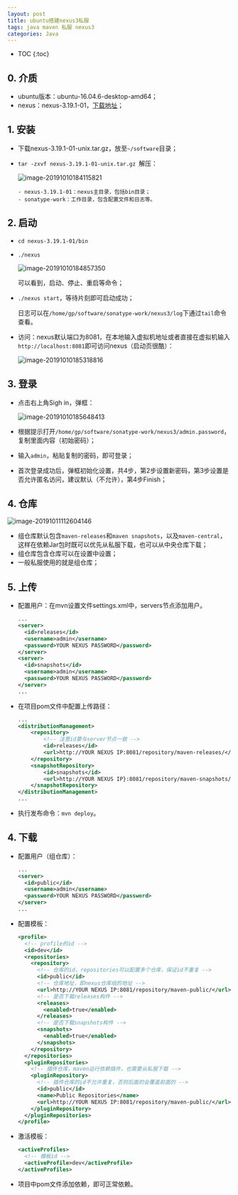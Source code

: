 ```yaml
---
layout: post
title: ubuntu搭建nexus3私服
tags: java maven 私服 nexus3
categories: Java
---
```


* TOC
{:toc}

## 0. 介质

- ubuntu版本：ubuntu-16.04.6-desktop-amd64；
- nexus：nexus-3.19.1-01，[下载地址](https://cms2.hubspot.com/ctas/v2/public/cs/c/?cta_guid=b308aaca-ab41-4544-ba23-c53c1b469e0d&placement_guid=bde424ac-b77c-4799-913d-9d0db86ef1f8&portal_id=1958393&canon=https%3A%2F%2Fwww.sonatype.com%2Fnexus-repository-oss&redirect_url=APefjpEuSRBNm3_BBOnPkjV1fkK1VBQ76oQibd9S20VMwVDkBybQzwsUujMG3wisnuiSEpaJWr-rJEYf_48b0WbG45j43gRuS_MOZJZIzc19Gv9JC1Z4BlZ6oQ77Vv6VLxmlfh2Wv4Mb5AAAmBW_hwXOs9e5tCyXgw&click=d23eb35c-cfdb-40d3-8214-d27132068e2c&hsutk=d5663919ae15dcaa87721fee3e2b7b05&signature=AAH58kHPOKq9MgvEoz6i0qLyu1rlxclUHw&utm_referrer=https%3A%2F%2Fwww.sonatype.com%2Fproduct-nexus-repository&pageId=11385810717&__hstc=31049440.d5663919ae15dcaa87721fee3e2b7b05.1570697935016.1570697935016.1570697935016.1&__hssc=31049440.1.1570697935016&__hsfp=3522642101&contentType=standard-page)；

## 1. 安装

- 下载nexus-3.19.1-01-unix.tar.gz，放至`~/software`目录；

- `tar -zxvf nexus-3.19.1-01-unix.tar.gz `解压：

  ![image-20191010184115821](https://adoredu.github.io/static/img/maven/image-20191010184115821.png)

  ```
  - nexus-3.19.1-01：nexus主目录，包括bin目录；
  - sonatype-work：工作目录，包含配置文件和日志等。
  ```

## 2. 启动

- `cd nexus-3.19.1-01/bin`

- `./nexus`

  ![image-20191010184857350](https://adoredu.github.io/static/img/maven/image-20191010184857350.png)

  可以看到，启动、停止、重启等命令；

- `./nexus start`，等待片刻即可启动成功；

  日志可以在`/home/gp/software/sonatype-work/nexus3/log`下通过`tail`命令查看。

- 访问：nexus默认端口为8081，在本地输入虚拟机地址或者直接在虚拟机输入`http://localhost:8081`即可访问nexus（启动页很酷）：

  ![image-20191010185318816](https://adoredu.github.io/static/img/maven/image-20191010185318816.png)

## 3. 登录

- 点击右上角Sigh in，弹框：

  ![image-20191010185648413](https://adoredu.github.io/static/img/maven/image-20191010185648413.png)

- 根据提示打开`/home/gp/software/sonatype-work/nexus3/admin.password`，复制里面内容（初始密码）；

- 输入`admin`，粘贴复制的密码，即可登录；

- 首次登录成功后，弹框初始化设置，共4步，第2步设置新密码，第3步设置是否允许匿名访问，建议默认（不允许），第4步Finish；

## 4. 仓库

![image-20191011112604146](https://adoredu.github.io/static/img/maven/image-20191011112604146.png)

- 组仓库默认包含`maven-releases`和`maven snapshots`，以及`maven-central`，这样在依赖Jar包时既可以优先从私服下载，也可以从中央仓库下载；
- 组仓库包含仓库可以在设置中设置；
- 一般私服使用的就是组仓库；

## 5. 上传

- 配置用户：在mvn设置文件settings.xml中，servers节点添加用户。

  ```xml
  ...
  <server>
    <id>releases</id>
    <username>admin</username>
    <password>YOUR NEXUS PASSWORD</password>
  </server>
  <server>
    <id>snapshots</id>
    <username>admin</username>
    <password>YOUR NEXUS PASSWORD</password>
  </server>
  ...
  ```

- 在项目pom文件中配置上传路径：

  ```xml
  ...
  <distributionManagement>
      <repository>
          <!-- 注意id要与server节点一致 -->
          <id>releases</id>
          <url>http://YOUR NEXUS IP:8081/repository/maven-releases/</url>
      </repository>
      <snapshotRepository>
          <id>snapshots</id>
          <url>http://YOUR NEXUS IP}:8081/repository/maven-snapshots/</url>
      </snapshotRepository>
  </distributionManagement>
  ...
  ```

- 执行发布命令：`mvn deploy`。

## 4. 下载

- 配置用户（组仓库）：

  ```xml
  ...
  <server>
    <id>public</id>
    <username>admin</username>
    <password>YOUR NEXUS PASSWORD</password>
  </server>
  ...
  ```

- 配置模板：

  ```xml
  <profile>
    <!-- profile的id -->
    <id>dev</id>
    <repositories>
      <repository>
        <!-- 仓库的id，repositories可以配置多个仓库，保证id不重复 -->
        <id>public</id>
        <!-- 仓库地址，即nexus仓库组的地址 -->
        <url>http://YOUR NEXUS IP:8081/repository/maven-public/</url>
        <!-- 是否下载releases构件 -->
        <releases>
          <enabled>true</enabled>
        </releases>
        <!-- 是否下载snapshots构件 -->
        <snapshots>
          <enabled>true</enabled>
        </snapshots>
      </repository>
    </repositories>
    <pluginRepositories>
      <!-- 插件仓库，maven运行依赖插件，也需要从私服下载 -->
      <pluginRepository>
        <!-- 插件仓库的id不允许重复，否则后面的会覆盖前面的 -->
        <id>public</id>
        <name>Public Repositories</name>
        <url>http://YOUR NEXUS IP:8081/repository/maven-public/</url>
      </pluginRepository>
    </pluginRepositories>
  </profile>
  ```

- 激活模板：

  ```xml
  <activeProfiles>
    <!-- 模板id -->
    <activeProfile>dev</activeProfile>
  </activeProfiles>
  ```

- 项目中pom文件添加依赖，即可正常依赖。

